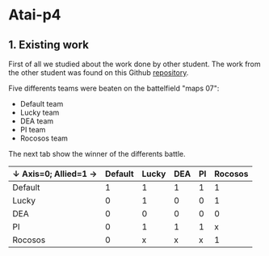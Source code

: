 # Atai-p4

## 1. Existing work

First of all we studied about the work done by other student.
The work from the other student was found on this Github  [repository](https://github.com/amujika/JGomas-Fighters).

Five differents teams were beaten on the battelfield "maps 07":
* Default team
* Lucky team
* DEA team
* PI team
* Rocosos team

The next tab show the winner of the differents battle.

↓ Axis=0; Allied=1 → | Default | Lucky | DEA | PI | Rocosos 
 --- | --- | --- | --- | --- | --- 
Default | 1 | 1 | 1 | 1 | 1
Lucky | 0 | 1 | 0 | 0 | 1
DEA | 0 | 0 | 0 | 0 | 0
PI | 0 | 1| 1 | 1 | x
Rocosos | 0 | x | x | x | 1

